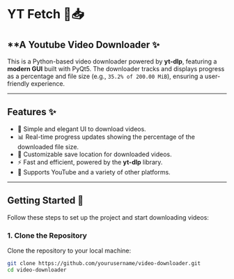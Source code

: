 # **YT Fetch** 🎥📥
## **A Youtube Video Downloader ✨

This is a Python-based video downloader powered by **yt-dlp**, featuring a **modern GUI** built with PyQt5. The downloader tracks and displays progress as a percentage and file size (e.g., `35.2% of 200.00 MiB`), ensuring a user-friendly experience.

---

## **Features** ✨
- 🎯 Simple and elegant UI to download videos.
- 📊 Real-time progress updates showing the percentage of the downloaded file size.
- 📂 Customizable save location for downloaded videos.
- ⚡ Fast and efficient, powered by the **yt-dlp** library.
- 🔧 Supports YouTube and a variety of other platforms.

---

## **Getting Started** 🚀

Follow these steps to set up the project and start downloading videos:

### **1. Clone the Repository**
Clone the repository to your local machine:

```bash
git clone https://github.com/yourusername/video-downloader.git
cd video-downloader
